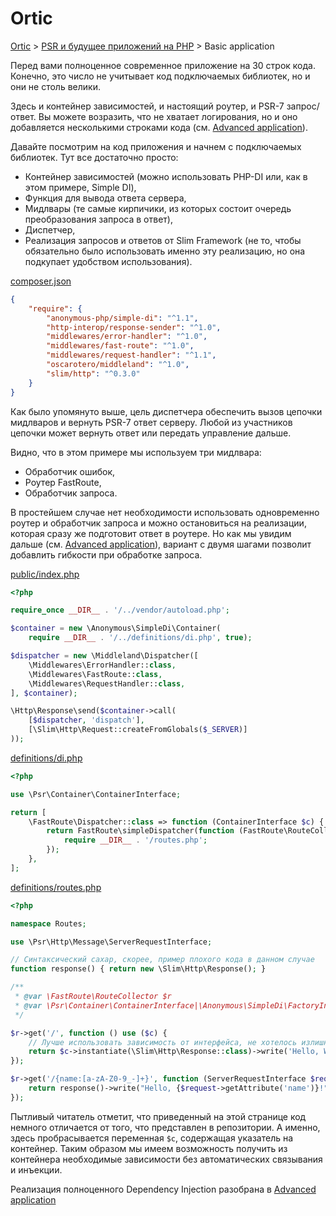 # Ortic

[Ortic](../../README.md) > [PSR и будущее приложений на PHP](../README.md) > Basic application

Перед вами полноценное современное приложение на 30 строк кода. Конечно, это число не учитывает код подключаемых 
библиотек, но и они не столь велики.

Здесь и контейнер зависимостей, и настоящий роутер, и PSR-7 запрос/ответ. Вы можете возразить, что не хватает 
логирования, но и оно добавляется несколькими строками кода (см. [Advanced application](../advanced/README.md)). 

Давайте посмотрим на код приложения и начнем с подключаемых библиотек. Тут все достаточно просто: 

* Контейнер зависимостей (можно использовать PHP-DI или, как в этом примере, Simple DI),
* Функция для вывода ответа сервера,
* Мидлвары (те самые кирпичики, из которых состоит очередь преобразования запроса в ответ), 
* Диспетчер,
* Реализация запросов и ответов от Slim Framework (не то, чтобы обязательно было использовать именно эту реализацию, 
но она подкупает удобством использования). 

[composer.json](composer.json)

```json
{
    "require": {
        "anonymous-php/simple-di": "^1.1",
        "http-interop/response-sender": "^1.0",
        "middlewares/error-handler": "^1.0",
        "middlewares/fast-route": "^1.0",
        "middlewares/request-handler": "^1.1",
        "oscarotero/middleland": "^1.0",
        "slim/http": "^0.3.0"
    }
}
```

Как было упомянуто выше, цель диспетчера обеспечить вызов цепочки мидлваров и вернуть PSR-7 ответ серверу. Любой из 
участников цепочки может вернуть ответ или передать управление дальше.

Видно, что в этом примере мы используем три мидлвара:

* Обработчик ошибок,
* Роутер FastRoute,
* Обработчик запроса.

В простейшем случае нет необходимости использовать одновременно роутер и обработчик запроса и можно остановиться на 
реализации, которая сразу же подготовит ответ в роутере. Но как мы увидим дальше (см. 
[Advanced application](../advanced/README.md)), вариант с двумя шагами позволит добавлить гибкости при обработке 
запроса.

[public/index.php](public/index.php)

```php
<?php

require_once __DIR__ . '/../vendor/autoload.php';

$container = new \Anonymous\SimpleDi\Container(
    require __DIR__ . '/../definitions/di.php', true);

$dispatcher = new \Middleland\Dispatcher([
    \Middlewares\ErrorHandler::class,
    \Middlewares\FastRoute::class,
    \Middlewares\RequestHandler::class,
], $container);

\Http\Response\send($container->call(
    [$dispatcher, 'dispatch'],
    [\Slim\Http\Request::createFromGlobals($_SERVER)]
));
```

[definitions/di.php](definitions/di.php)

```php
<?php

use \Psr\Container\ContainerInterface;

return [
    \FastRoute\Dispatcher::class => function (ContainerInterface $c) {
        return FastRoute\simpleDispatcher(function (FastRoute\RouteCollector $r) use ($c) {
            require __DIR__ . '/routes.php';
        });
    },
];
```

[definitions/routes.php](definitions/routes.php)

```php
<?php

namespace Routes;

use \Psr\Http\Message\ServerRequestInterface;

// Синтаксический сахар, скорее, пример плохого кода в данном случае
function response() { return new \Slim\Http\Response(); }

/**
 * @var \FastRoute\RouteCollector $r
 * @var \Psr\Container\ContainerInterface|\Anonymous\SimpleDi\FactoryInterface $c
 */

$r->get('/', function () use ($c) {
    // Лучше использовать зависимость от интерфейса, не хотелось излишне усложнять текущий пример
    return $c->instantiate(\Slim\Http\Response::class)->write('Hello, World!');
});

$r->get('/{name:[a-zA-Z0-9_-]+}', function (ServerRequestInterface $request) {
    return response()->write("Hello, {$request->getAttribute('name')}!");
});
```

Пытливый читатель отметит, что приведенный на этой странице код немного отличается от того, что представлен 
в репозитории. А именно, здесь пробрасывается переменная `$c`, содержащая указатель на контейнер. Таким образом мы имеем 
возможность получить из контейнера необходимые зависимости без автоматических связывания и инъекции.

Реализация полноценного Dependency Injection разобрана в [Advanced application](../advanced/README.md)